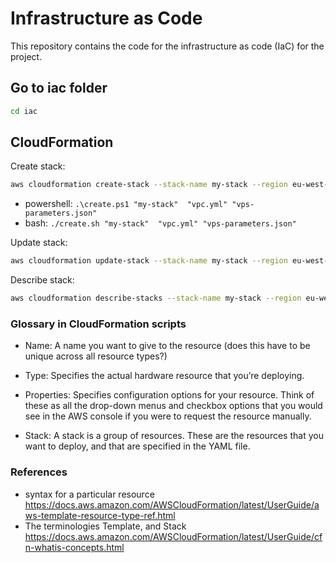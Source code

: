 # Infrastructure as Code

This repository contains the code for the infrastructure as code (IaC) for the project.

## Go to iac folder

```sh
cd iac
```

## CloudFormation

Create stack:

```sh
aws cloudformation create-stack --stack-name my-stack --region eu-west-1 --template-body file://vpc.yml
```

- powershell: `.\create.ps1 "my-stack"  "vpc.yml" "vps-parameters.json"`
- bash: `./create.sh "my-stack"  "vpc.yml" "vps-parameters.json"`

Update stack:

```sh
aws cloudformation update-stack --stack-name my-stack --region eu-west-1 --template-body file://vpc.yml
```

Describe stack:

```sh
aws cloudformation describe-stacks --stack-name my-stack --region eu-west-1
```

### Glossary in CloudFormation scripts

- Name: A name you want to give to the resource (does this have to be unique across all resource types?)

- Type: Specifies the actual hardware resource that you’re deploying.

- Properties: Specifies configuration options for your resource. Think of these as all the drop-down menus and checkbox options that you would see in the AWS console if you were to request the resource manually.

- Stack: A stack is a group of resources. These are the resources that you want to deploy, and that are specified in the YAML file.

### References

- syntax for a particular resource <https://docs.aws.amazon.com/AWSCloudFormation/latest/UserGuide/aws-template-resource-type-ref.html>
- The terminologies Template, and Stack <https://docs.aws.amazon.com/AWSCloudFormation/latest/UserGuide/cfn-whatis-concepts.html>
